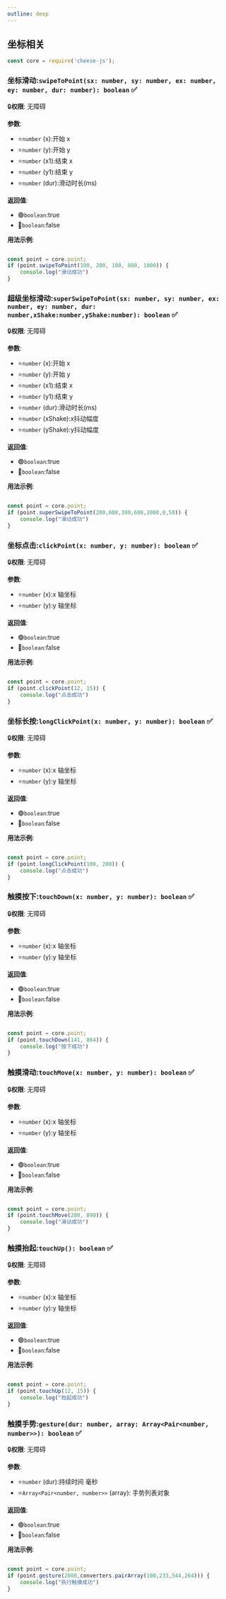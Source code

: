 ```yaml
---
outline: deep
---
```


## 坐标相关

```javascript
const core = require('cheese-js');
```

### 坐标滑动:`swipeToPoint(sx: number, sy: number, ex: number, ey: number, dur: number): boolean` :white_check_mark:

:lock:**权限**: 无障碍

**参数**:

- ⭐`number` (x):开始 x
- ⭐`number` (y):开始 y
- ⭐`number` (x1):结束 x
- ⭐`number` (y1):结束 y
- ⭐`number` (dur):滑动时长(ms)

**返回值**:

- :green_circle:`boolean`:true
- :red_circle:`boolean`:false

**用法示例**:

```javascript

const point = core.point;
if (point.swipeToPoint(100, 200, 100, 800, 1000)) {
    console.log("滑动成功")
}
```

### 超级坐标滑动:`superSwipeToPoint(sx: number, sy: number, ex: number, ey: number, dur: number,xShake:number,yShake:number): boolean` :white_check_mark:

:lock:**权限**: 无障碍

**参数**:

- ⭐`number` (x):开始 x
- ⭐`number` (y):开始 y
- ⭐`number` (x1):结束 x
- ⭐`number` (y1):结束 y
- ⭐`number` (dur):滑动时长(ms)
- ⭐`number` (xShake):x抖动幅度
- ⭐`number` (yShake):y抖动幅度

**返回值**:

- :green_circle:`boolean`:true
- :red_circle:`boolean`:false

**用法示例**:

```javascript

const point = core.point;
if (point.superSwipeToPoint(200,600,300,600,2000,0,50)) {
    console.log("滑动成功")
}
```

### 坐标点击:`clickPoint(x: number, y: number): boolean` :white_check_mark:

:lock:**权限**: 无障碍

**参数**:

- ⭐`number` (x):x 轴坐标
- ⭐`number` (y):y 轴坐标

**返回值**:

- :green_circle:`boolean`:true
- :red_circle:`boolean`:false

**用法示例**:

```javascript

const point = core.point;
if (point.clickPoint(12, 15)) {
    console.log("点击成功")
}
```

### 坐标长按:`longClickPoint(x: number, y: number): boolean` :white_check_mark:

:lock:**权限**: 无障碍

**参数**:

- ⭐`number` (x):x 轴坐标
- ⭐`number` (y):y 轴坐标

**返回值**:

- :green_circle:`boolean`:true
- :red_circle:`boolean`:false

**用法示例**:

```javascript

const point = core.point;
if (point.longClickPoint(100, 200)) {
    console.log("点击成功")
}
```

### 触摸按下:`touchDown(x: number, y: number): boolean` :white_check_mark:

:lock:**权限**: 无障碍

**参数**:

- ⭐`number` (x):x 轴坐标
- ⭐`number` (y):y 轴坐标

**返回值**:

- :green_circle:`boolean`:true
- :red_circle:`boolean`:false

**用法示例**:

```javascript

const point = core.point;
if (point.touchDown(141, 864)) {
    console.log("按下成功")
}
```

### 触摸滑动:`touchMove(x: number, y: number): boolean` :white_check_mark:

:lock:**权限**: 无障碍

**参数**:

- ⭐`number` (x):x 轴坐标
- ⭐`number` (y):y 轴坐标

**返回值**:

- :green_circle:`boolean`:true
- :red_circle:`boolean`:false

**用法示例**:

```javascript

const point = core.point;
if (point.touchMove(200, 890)) {
    console.log("滑动成功")
}
```

### 触摸抬起:`touchUp(): boolean` :white_check_mark:

:lock:**权限**: 无障碍

**参数**:

- ⭐`number` (x):x 轴坐标
- ⭐`number` (y):y 轴坐标

**返回值**:

- :green_circle:`boolean`:true
- :red_circle:`boolean`:false

**用法示例**:

```javascript

const point = core.point;
if (point.touchUp(12, 15)) {
    console.log("抬起成功")
}
```

### 触摸手势:`gesture(dur: number, array: Array<Pair<number, number>>): boolean` :white_check_mark:

:lock:**权限**: 无障碍

**参数**:

- ⭐`number` (dur):持续时间 毫秒
- ⭐`Array<Pair<number, number>>` (array): 手势列表对象

**返回值**:

- :green_circle:`boolean`:true
- :red_circle:`boolean`:false

**用法示例**:

```javascript

const point = core.point;
if (point.gesture(2000,converters.pairArray(100,233,544,264))) {
    console.log("执行触摸成功")
}
```




